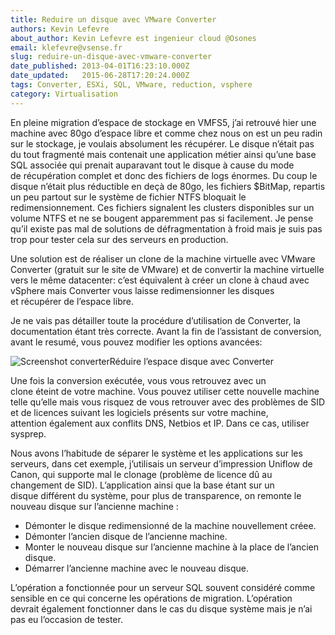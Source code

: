 ```yaml
---
title: Reduire un disque avec VMware Converter
authors: Kevin Lefevre
about_author: Kevin Lefevre est ingenieur cloud @Osones
email: klefevre@vsense.fr
slug: reduire-un-disque-avec-vmware-converter
date_published: 2013-04-01T16:23:10.000Z
date_updated:   2015-06-28T17:20:24.000Z
tags: Converter, ESXi, SQL, VMware, reduction, vsphere
category: Virtualisation
---
```



En pleine migration d’espace de stockage en VMFS5, j’ai retrouvé hier une machine avec 80go d’espace libre et comme chez nous on est un peu radin sur le stockage, je voulais absolument les récupérer. Le disque n’était pas du tout fragmenté mais contenait une application métier ainsi qu’une base SQL associée qui prenait auparavant tout le disque à cause du mode de récupération complet et donc des fichiers de logs énormes. Du coup le disque n’était plus réductible en deçà de 80go, les fichiers $BitMap, repartis un peu partout sur le système de fichier NTFS bloquait le redimensionnement. Ces fichiers signalent les clusters disponibles sur un volume NTFS et ne se bougent apparemment pas si facilement. Je pense qu’il existe pas mal de solutions de défragmentation à froid mais je suis pas trop pour tester cela sur des serveurs en production.

Une solution est de réaliser un clone de la machine virtuelle avec VMware Converter (gratuit sur le site de VMware) et de convertir la machine virtuelle vers le même datacenter: c’est équivalent à créer un clone à chaud avec vSphere mais Converter vous laisse redimensionner les disques et récupérer de l’espace libre.

Je ne vais pas détailler toute la procédure d’utilisation de Converter, la documentation étant très correcte. Avant la fin de l’assistant de conversion, avant le resumé, vous pouvez modifier les options avancées:

![Screenshot converter](http://res.cloudinary.com/vsense/image/upload/h_131,w_300/v1435508424/convert1_yxlxp9.png "VMware Converter")Réduire l’espace disque avec Converter

Une fois la conversion exécutée, vous vous retrouvez avec un clone éteint de votre machine. Vous pouvez utiliser cette nouvelle machine telle qu’elle mais vous risquez de vous retrouver avec des problèmes de SID et de licences suivant les logiciels présents sur votre machine, attention également aux conflits DNS, Netbios et IP. Dans ce cas, utiliser sysprep.

Nous avons l’habitude de séparer le système et les applications sur les serveurs, dans cet exemple, j’utilisais un serveur d’impression Uniflow de Canon, qui supporte mal le clonage (problème de licence dû au changement de SID). L’application ainsi que la base étant sur un disque différent du système, pour plus de transparence, on remonte le nouveau disque sur l’ancienne machine :

- Démonter le disque redimensionné de la machine nouvellement créee.
- Démonter l’ancien disque de l’ancienne machine.
- Monter le nouveau disque sur l’ancienne machine à la place de l’ancien disque.
- Démarrer l’ancienne machine avec le nouveau disque.

L’opération a fonctionnée pour un serveur SQL souvent considéré comme sensible en ce qui concerne les opérations de migration. L’opération devrait également fonctionner dans le cas du disque système mais je n’ai pas eu l’occasion de tester.
